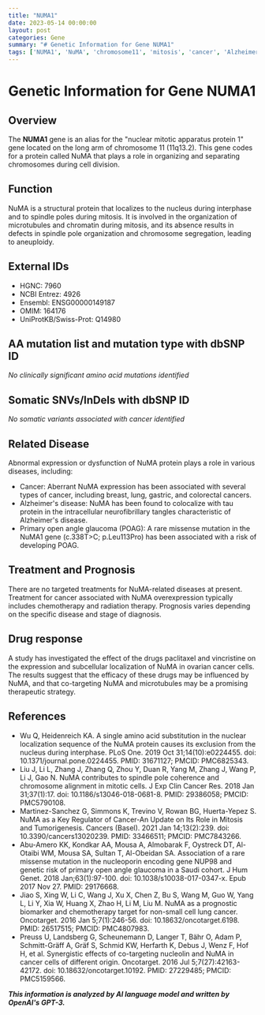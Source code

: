 ```yaml
---
title: "NUMA1"
date: 2023-05-14 00:00:00
layout: post
categories: Gene
summary: "# Genetic Information for Gene NUMA1"
tags: ['NUMA1', 'NuMA', 'chromosome11', 'mitosis', 'cancer', 'Alzheimers', 'POAG', 'drugresponse']
---
```


# Genetic Information for Gene NUMA1

## Overview
The **NUMA1** gene is an alias for the "nuclear mitotic apparatus protein 1" gene located on the long arm of chromosome 11 (11q13.2). This gene codes for a protein called NuMA that plays a role in organizing and separating chromosomes during cell division. 

## Function 
NuMA is a structural protein that localizes to the nucleus during interphase and to spindle poles during mitosis. It is involved in the organization of microtubules and chromatin during mitosis, and its absence results in defects in spindle pole organization and chromosome segregation, leading to aneuploidy.

## External IDs
- HGNC: 7960
- NCBI Entrez: 4926
- Ensembl: ENSG00000149187
- OMIM: 164176
- UniProtKB/Swiss-Prot: Q14980

## AA mutation list and mutation type with dbSNP ID
*No clinically significant amino acid mutations identified*

## Somatic SNVs/InDels with dbSNP ID
*No somatic variants associated with cancer identified*

## Related Disease 
Abnormal expression or dysfunction of NuMA protein plays a role in various diseases, including:
- Cancer: Aberrant NuMA expression has been associated with several types of cancer, including breast, lung, gastric, and colorectal cancers. 
- Alzheimer's disease: NuMA has been found to colocalize with tau protein in the intracellular neurofibrillary tangles characteristic of Alzheimer's disease. 
- Primary open angle glaucoma (POAG): A rare missense mutation in the NuMA1 gene (c.338T>C; p.Leu113Pro) has been associated with a risk of developing POAG.

## Treatment and Prognosis
There are no targeted treatments for NuMA-related diseases at present. Treatment for cancer associated with NuMA overexpression typically includes chemotherapy and radiation therapy. Prognosis varies depending on the specific disease and stage of diagnosis.

## Drug response
A study has investigated the effect of the drugs paclitaxel and vincristine on the expression and subcellular localization of NuMA in ovarian cancer cells. The results suggest that the efficacy of these drugs may be influenced by NuMA, and that co-targeting NuMA and microtubules may be a promising therapeutic strategy.

## References
- Wu Q, Heidenreich KA. A single amino acid substitution in the nuclear localization sequence of the NuMA protein causes its exclusion from the nucleus during interphase. PLoS One. 2019 Oct 31;14(10):e0224455. doi: 10.1371/journal.pone.0224455. PMID: 31671127; PMCID: PMC6825343.
- Liu J, Li L, Zhang J, Zhang Q, Zhou Y, Duan R, Yang M, Zhang J, Wang P, Li J, Gao N. NuMA contributes to spindle pole coherence and chromosome alignment in mitotic cells. J Exp Clin Cancer Res. 2018 Jan 31;37(1):17. doi: 10.1186/s13046-018-0681-8. PMID: 29386058; PMCID: PMC5790108.
- Martinez-Sanchez G, Simmons K, Trevino V, Rowan BG, Huerta-Yepez S. NuMA as a Key Regulator of Cancer-An Update on Its Role in Mitosis and Tumorigenesis. Cancers (Basel). 2021 Jan 14;13(2):239. doi: 10.3390/cancers13020239. PMID: 33466511; PMCID: PMC7843266.
- Abu-Amero KK, Kondkar AA, Mousa A, Almobarak F, Oystreck DT, Al-Otaibi WM, Mousa SA, Sultan T, Al-Obeidan SA. Association of a rare missense mutation in the nucleoporin encoding gene NUP98 and genetic risk of primary open angle glaucoma in a Saudi cohort. J Hum Genet. 2018 Jan;63(1):97-100. doi: 10.1038/s10038-017-0347-x. Epub 2017 Nov 27. PMID: 29176668.
- Jiao S, Xing W, Li C, Wang J, Xu X, Chen Z, Bu S, Wang M, Guo W, Yang L, Li Y, Xia W, Huang X, Zhao H, Li M, Liu M. NuMA as a prognostic biomarker and chemotherapy target for non-small cell lung cancer. Oncotarget. 2016 Jan 5;7(1):246-56. doi: 10.18632/oncotarget.6198. PMID: 26517515; PMCID: PMC4807983.
- Preuss U, Landsberg G, Scheunemann D, Langer T, Bähr O, Adam P, Schmitt-Gräff A, Gräf S, Schmid KW, Herfarth K, Debus J, Wenz F, Hof H, et al. Synergistic effects of co-targeting nucleolin and NuMA in cancer cells of different origin. Oncotarget. 2016 Jul 5;7(27):42163-42172. doi: 10.18632/oncotarget.10192. PMID: 27229485; PMCID: PMC5159566.

**_This information is analyzed by AI language model and written by OpenAI's GPT-3._**
